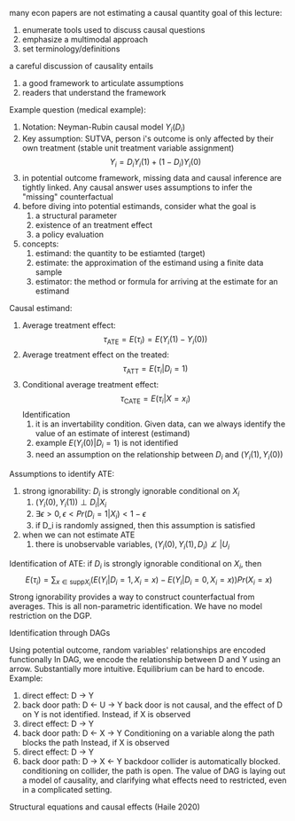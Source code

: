 many econ papers are not estimating a causal quantity
goal of this lecture:
1. enumerate tools used to discuss causal questions
2. emphasize a multimodal approach
3. set terminology/definitions

a careful discussion of causality entails
1. a good framework to articulate assumptions
2. readers that understand the framework

Example question (medical example):
1. Notation: Neyman-Rubin causal model $Y_i(D_i)$
2. Key assumption: SUTVA, person i's outcome is only affected by their own treatment (stable unit treatment variable assignment) $$Y_i = D_iY_i(1) + (1-D_i)Y_i(0)$$
3. in potential outcome framework, missing data and causal inference are tightly linked. Any causal answer uses assumptions to infer the "missing" counterfactual
4. before diving into potential estimands, consider what the goal is 
	1. a structural parameter
	2. existence of an treatment effect
	3. a policy evaluation
5.  concepts:
	1. estimand: the quantity to be estiamted (target)
	2. estimate: the approximation of the estimand using a finite data sample
	3. estimator: the method or formula for arriving at the estimate for an estimand

Causal estimand:
1. Average treatment effect: $$\tau_\text{ATE} = E(\tau_i) = E(Y_i(1) - Y_i(0))$$
2. Average treatment effect on the treated: $$\tau_\text{ATT} = E(\tau_i|D_i=1)$$
3. Conditional average treatment effect: $$\tau_\text{CATE} = E(\tau_i|X=x_i)$$
Identification
	1. it is an invertability condition. Given data, can we always identify the value of an estimate of interest (estimand)
	2. example $E(Y_i(0)|D_i=1)$ is not identified
	3. need an assumption on the relationship between $D_i$ and $(Y_i(1),Y_i(0))$

Assumptions to identify ATE:
1. strong ignorability: $D_i$ is strongly ignorable conditional on $X_i$
	1. $(Y_i(0), Y_i(1))\perp D_i |X_i$
	2. $\exists\epsilon>0,\epsilon<Pr(D_i=1|X_i)<1-\epsilon$
	3. if D_i is randomly assigned, then this assumption is satisfied
2. when we can not estimate ATE
	1. there is unobservable variables, $(Y_i(0),Y_i(1),D_i)\not\perp|U_i$

Identification of ATE: if $D_i$ is strongly ignorable conditional on $X_i$, then
 $$E(\tau_i) = \sum_{x\in\text{supp} X_i} \left(E(Y_i|D_i=1, X_i=x)-E(Y_i|D_i=0,X_i=x)\right)Pr(X_i=x)$$
Strong ignorability provides a way to construct counterfactual from averages. 
This is all non-parametric identification. We have no model restriction on the DGP. 

Identification through DAGs

Using potential outcome, random variables' relationships are encoded functionally
In DAG, we encode the relationship between D and Y using an arrow. 
Substantially more intuitive. Equilibrium can be hard to encode.
Example: 
1. direct effect: D -> Y
2. back door path: D <- U -> Y
back door is not causal, and the effect of D on Y is not identified. 
Instead, if X is observed
1. direct effect: D -> Y
2. back door path: D <- X -> Y
Conditioning on a variable along the path blocks the path
Instead, if X is observed
1. direct effect: D -> Y
2. back door path: D -> X <- Y
backdoor collider is automatically blocked. conditioning on collider, the path is open. 
The value of DAG is laying out a model of causality, and clarifying what effects need to restricted, even in a complicated setting. 

Structural equations and causal effects (Haile 2020)




